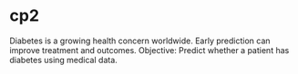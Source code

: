 # cp2
Diabetes is a growing health concern worldwide. Early prediction can improve treatment and outcomes. Objective: Predict whether a patient has diabetes using medical data.
